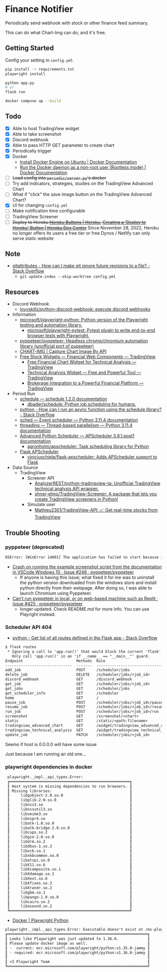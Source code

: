 # Finance Notifier

Periodically send webhook with stock or other finance feed summary.

This can do what Chart-Img can do, and it's free.

## Getting Started

Config your setting in `config.yml`

```sh
pip install -r requirements.txt
playwright install

python app.py
# or
flask run
```

```sh
docker compose up --build
```

## Todo

- [X] Able to host TradingView widget
- [X] Able to take screenshot
- [X] Discord webhook
- [X] Able to pass HTTP GET parameter to create chart
- [X] Periodically trigger
- [X] Docker
  - [Install Docker Engine on Ubuntu | Docker Documentation](https://docs.docker.com/engine/install/ubuntu/#install-using-the-convenience-script)
  - [Run the Docker daemon as a non-root user (Rootless mode) | Docker Documentation](https://docs.docker.com/engine/security/rootless/)
- [ ] ~~Load config into `periodic/server.py`'s docker~~
- [ ] Try add indicators, strategies, studies on the TradingView Advanced Chart
- [ ] What if "click" the save image button on the TradingView Advanced Chart?
- [X] UI for changing `config.yml`
- [ ] Make notification time configurable
- [ ] TradingView Screener
- [ ] ~~Deploy to Heroku [Heroku Buttons | Heroku](https://www.heroku.com/elements/buttons), [Creating a 'Deploy to Heroku' Button | Heroku Dev Center](https://devcenter.heroku.com/articles/heroku-button)~~ Since November 28, 2022, Heroku no longer offers its users a free tier or free Dynos / Netlify can only serve static website

## Note

- [gitattributes - How can I make git ignore future revisions to a file? - Stack Overflow](https://stackoverflow.com/questions/4348590/how-can-i-make-git-ignore-future-revisions-to-a-file)
  - `git update-index --skip-worktree config.yml`

## Resources

- Discord Webhook
  - [lovvskillz/python-discord-webhook: execute discord webhooks](https://github.com/lovvskillz/python-discord-webhook)
- Information
  - [microsoft/playwright-python: Python version of the Playwright testing and automation library.](https://github.com/microsoft/playwright-python)
    - [microsoft/playwright-pytest: Pytest plugin to write end-to-end browser tests with Playwright.](https://github.com/microsoft/playwright-pytest)
  - [pyppeteer/pyppeteer: Headless chrome/chromium automation library (unofficial port of puppeteer)](https://github.com/pyppeteer/pyppeteer)
  - [CHART-IMG | Capture Chart Image By API](https://chart-img.com/)
  - [Free Stock Widgets — Financial Web Components — TradingView](https://www.tradingview.com/widget/)
    - [Free Financial Chart Widget for Technical Analysis — TradingView](https://www.tradingview.com/widget/advanced-chart/)
    - [Technical Analysis Widget — Free and Powerful Tool — TradingView](https://www.tradingview.com/widget/technical-analysis/)
    - [Brokerage Integration to a Powerful Financial Platform — TradingView](https://www.tradingview.com/brokerage-integration/)
- Period Run
  - [schedule — schedule 1.2.0 documentation](https://schedule.readthedocs.io/en/stable/)
    - [dbader/schedule: Python job scheduling for humans.](https://github.com/dbader/schedule)
  - [python - How can I run an async function using the schedule library? - Stack Overflow](https://stackoverflow.com/questions/51530012/how-can-i-run-an-async-function-using-the-schedule-library)
  - [sched — Event scheduler — Python 3.11.4 documentation](https://docs.python.org/3/library/sched.html)
  - [threading — Thread-based parallelism — Python 3.11.4 documentation](https://docs.python.org/3/library/threading.html#timer-objects)
  - [Advanced Python Scheduler — APScheduler 3.9.1.post1 documentation](https://apscheduler.readthedocs.io/en/stable/index.html)
    - [agronholm/apscheduler: Task scheduling library for Python](https://github.com/agronholm/apscheduler)
  - [Flask APScheduler](https://viniciuschiele.github.io/flask-apscheduler/)
    - [viniciuschiele/flask-apscheduler: Adds APScheduler support to Flask](https://github.com/viniciuschiele/flask-apscheduler)
- Data Source
  - TradingView
    - Screener API
      - [AnalyzerREST/python-tradingview-ta: Unofficial TradingView technical analysis API wrapper.](https://github.com/AnalyzerREST/python-tradingview-ta)
      - [shner-elmo/TradingView-Screener: A package that lets you create TradingView screeners in Python!](https://github.com/shner-elmo/TradingView-Screener)
    - Simulate user
      - [Mathieu2301/TradingView-API: 📈 Get real-time stocks from TradingView](https://github.com/Mathieu2301/TradingView-API)

## Trouble Shooting

### pyppeteer (deprecated)

```txt
OSError: [WinError 14001] The application has failed to start because its side-by-side configuration is incorrect. Please see the application event log or use the command-line sxstrace.exe tool for more detail
```

- [Crash on running the example screenshot script from the documentation in VSCode Windows 10 · Issue #248 · pyppeteer/pyppeteer](https://github.com/pyppeteer/pyppeteer/issues/248)
  - If anyone is having this issue; what fixed it for me was to uninstall the python version downloaded from the windows store and install python directly from their webpage. After doing so, I was able to launch Chromium using Pyppeteer.
- [Can't run pyppeteer in local, or on web-based machine such as Replit · Issue #425 · pyppeteer/pyppeteer](https://github.com/pyppeteer/pyppeteer/issues/425)
  - longer updated. Check README.md for more info. You can use Playright instead.

### Scheduler API 404

- [python - Get list of all routes defined in the Flask app - Stack Overflow](https://stackoverflow.com/questions/13317536/get-list-of-all-routes-defined-in-the-flask-app)

```txt
$ flask routes
 * Ignoring a call to 'app.run()' that would block the current 'flask' CLI command.
   Only call 'app.run()' in an 'if __name__ == "__main__"' guard.
Endpoint                        Methods  Rule
------------------------------  -------  --------------------------------------
add_job                         POST     /scheduler/jobs
delete_job                      DELETE   /scheduler/jobs/<job_id>
discord_webhook                 GET      /discord_webhook
get_job                         GET      /scheduler/jobs/<job_id>
get_jobs                        GET      /scheduler/jobs
get_scheduler_info              GET      /scheduler
home                            GET      /
pause_job                       POST     /scheduler/jobs/<job_id>/pause
resume_job                      POST     /scheduler/jobs/<job_id>/resume
run_job                         POST     /scheduler/jobs/<job_id>/run
screenshot                      GET      /screenshot/<chart>
static                          GET      /static/<path:filename>
tradingview_advanced_chart      GET      /widget/tradingview_advanced_chart
tradingview_technical_analysis  GET      /widget/tradingview_technical_analysis
update_job                      PATCH    /scheduler/jobs/<job_id>
```

Seems if host is 0.0.0.0 will have some issue

Just because I am running an old one...

### playwright dependencies in docker

```txt
 playwright._impl._api_types.Error:
 ╔══════════════════════════════════════════════════════╗
 ║ Host system is missing dependencies to run browsers. ║
 ║ Missing libraries:                                   ║
 ║     libgobject-2.0.so.0                              ║
 ║     libglib-2.0.so.0                                 ║
 ║     libnss3.so                                       ║
 ║     libnssutil3.so                                   ║
 ║     libsmime3.so                                     ║
 ║     libnspr4.so                                      ║
 ║     libatk-1.0.so.0                                  ║
 ║     libatk-bridge-2.0.so.0                           ║
 ║     libcups.so.2                                     ║
 ║     libgio-2.0.so.0                                  ║
 ║     libdrm.so.2                                      ║
 ║     libdbus-1.so.3                                   ║
 ║     libxcb.so.1                                      ║
 ║     libxkbcommon.so.0                                ║
 ║     libatspi.so.0                                    ║
 ║     libX11.so.6                                      ║
 ║     libXcomposite.so.1                               ║
 ║     libXdamage.so.1                                  ║
 ║     libXext.so.6                                     ║
 ║     libXfixes.so.3                                   ║
 ║     libXrandr.so.2                                   ║
 ║     libgbm.so.1                                      ║
 ║     libpango-1.0.so.0                                ║
 ║     libcairo.so.2                                    ║
 ║     libasound.so.2                                   ║
 ╚══════════════════════════════════════════════════════╝
```

- [Docker | Playwright Python](https://playwright.dev/python/docs/docker)

```txt
playwright._impl._api_types.Error: Executable doesn't exist at /ms-playwright/chromium-1071/chrome-linux/chrome
╔═══════════════════════════════════════════════════════════════╗
║ Looks like Playwright was just updated to 1.36.0.             ║
║ Please update docker image as well.                           ║
║ -  current: mcr.microsoft.com/playwright/python:v1.35.0-jammy ║
║ - required: mcr.microsoft.com/playwright/python:v1.36.0-jammy ║
║                                                               ║
║ <3 Playwright Team                                            ║
╚═══════════════════════════════════════════════════════════════╝
```
